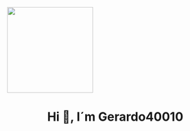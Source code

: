 <div id="header" aling"center">
  <img src="https://media.giphy.com/media/77rvjVcaJr1BgKSXtR/giphy.gif" width="200" aling
  ="center"/>
<h1 align="center">Hi 👋, I´m Gerardo40010
</div>
<!--
**Gerardo40010/Gerardo40010** is a ✨ _special_ ✨ repository because its `README.md` (this file) appears on your GitHub profile.

Here are some ideas to get you started:

- 🔭 I’m currently working on ...
- 🌱 I’m currently learning ...
- 👯 I’m looking to collaborate on ...
- 🤔 I’m looking for help with ...
- 💬 Ask me about ...
- 📫 How to reach me: ...
- 😄 Pronouns: ...
- ⚡ Fun fact: ...
-->
